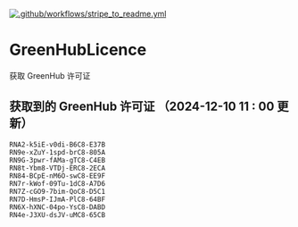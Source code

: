 [![.github/workflows/stripe_to_readme.yml](https://github.com/zjx-kimi/GreenHubLicence/actions/workflows/stripe_to_readme.yml/badge.svg)](https://github.com/zjx-kimi/GreenHubLicence/actions/workflows/stripe_to_readme.yml)
# GreenHubLicence
获取 GreenHub 许可证
## 获取到的 GreenHub 许可证 （2024-12-10 11 : 00 更新）
```
RNA2-k5iE-v0di-B6C8-E37B
RN9e-xZuY-1spd-brC8-805A
RN9G-3pwr-fAMa-gTC8-C4EB
RN8t-Ybm8-VTDj-ERC8-2ECA
RN84-BCpE-nM6O-swC8-EE9F
RN7r-kWof-09Tu-1dC8-A7D6
RN7Z-cGO9-7bim-QoC8-D5C1
RN7D-HmsP-IJmA-PlC8-64BF
RN6X-hXNC-04po-YsC8-DABD
RN4e-J3XU-dsJV-uMC8-65CB
```
